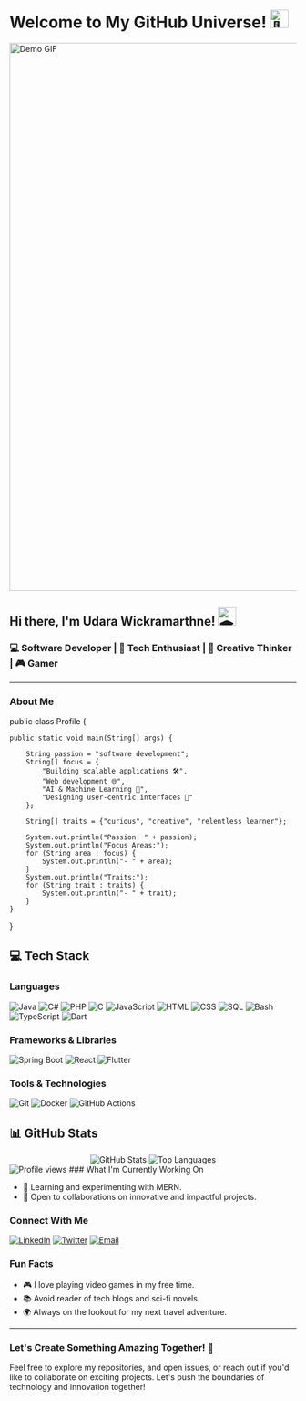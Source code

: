# Welcome to My GitHub Universe! <picture><source srcset="https://fonts.gstatic.com/s/e/notoemoji/latest/1faa9/512.webp" type="image/webp"> <img src="https://fonts.gstatic.com/s/e/notoemoji/latest/1faa9/512.gif" alt="🪩" width="32" height="32"></picture>
  
 


<!--![Welcome Banner](https://media.licdn.com/dms/image/D5616AQEnES6difoqrA/profile-displaybackgroundimage-shrink_350_1400/0/1694696296345?e=1724284800&v=beta&t=O1oGIMfrsHVnzSFp5GbH49gjGBLxDXpLOJVAuGPglSA) <!-- Add your banner image link here -->
<img src="https://aaxjdkgyiasvrscexksn.supabase.co/storage/v1/object/public/devx-publics//my-bio.gif" alt="Demo GIF" style="width:100vw;">

## Hi there, I'm Udara Wickramarthne! <picture><source srcset="https://fonts.gstatic.com/s/e/notoemoji/latest/1f393/512.webp" type="image/webp"><img src="https://fonts.gstatic.com/s/e/notoemoji/latest/1f393/512.gif" alt="🎓" width="32" height="32"></picture>

### 💻 Software Developer | 🚀 Tech Enthusiast | 🎨 Creative Thinker | 🎮 Gamer

---

### About Me

public class Profile {

    public static void main(String[] args) {
    
        String passion = "software development";
        String[] focus = {
            "Building scalable applications 🛠️",
            "Web development 🌐",
            "AI & Machine Learning 🤖",
            "Designing user-centric interfaces 🎨"
        };
        
        String[] traits = {"curious", "creative", "relentless learner"};

        System.out.println("Passion: " + passion);
        System.out.println("Focus Areas:");
        for (String area : focus) {
            System.out.println("- " + area);
        }
        System.out.println("Traits:");
        for (String trait : traits) {
            System.out.println("- " + trait);
        }
    }
}


## 💻 Tech Stack

### Languages
![Java](https://img.shields.io/badge/Java-ED8B00?style=for-the-badge&logo=java&logoColor=white)
![C#](https://img.shields.io/badge/C%23-239120?style=for-the-badge&logo=c-sharp&logoColor=white)
![PHP](https://img.shields.io/badge/PHP-777BB4?style=for-the-badge&logo=php&logoColor=white)
![C](https://img.shields.io/badge/C-00599C?style=for-the-badge&logo=c&logoColor=white)
![JavaScript](https://img.shields.io/badge/JavaScript-F7DF1E?style=for-the-badge&logo=javascript&logoColor=black)
![HTML](https://img.shields.io/badge/HTML5-E34F26?style=for-the-badge&logo=html5&logoColor=white)
![CSS](https://img.shields.io/badge/CSS3-1572B6?style=for-the-badge&logo=css3&logoColor=white)
![SQL](https://img.shields.io/badge/SQL-4479A1?style=for-the-badge&logo=postgresql&logoColor=white)
![Bash](https://img.shields.io/badge/Bash-4EAA25?style=for-the-badge&logo=gnu-bash&logoColor=white)
![TypeScript](https://img.shields.io/badge/TypeScript-007ACC?style=for-the-badge&logo=typescript&logoColor=white)
![Dart](https://img.shields.io/badge/Dart-0175C2?style=for-the-badge&logo=dart&logoColor=white)

### Frameworks & Libraries
![Spring Boot](https://img.shields.io/badge/Spring_Boot-6DB33F?style=for-the-badge&logo=spring-boot&logoColor=white)
![React](https://img.shields.io/badge/React-20232A?style=for-the-badge&logo=react&logoColor=61DAFB)
![Flutter](https://img.shields.io/badge/Flutter-02569B?style=for-the-badge&logo=flutter&logoColor=white)

### Tools & Technologies
![Git](https://img.shields.io/badge/Git-F05032?style=for-the-badge&logo=git&logoColor=white)
![Docker](https://img.shields.io/badge/Docker-2CA5E0?style=for-the-badge&logo=docker&logoColor=white)
![GitHub Actions](https://img.shields.io/badge/GitHub_Actions-2088FF?style=for-the-badge&logo=github-actions&logoColor=white)

## 📊 GitHub Stats

<div align="center">
  <img src="https://github-readme-stats.vercel.app/api?username=UdaraWickramarathne&show_icons=true&theme=merko" alt="GitHub Stats" />
  <img src="https://github-readme-stats.vercel.app/api/top-langs/?username=UdaraWickramarathne&layout=compact&theme=merko" alt="Top Languages" />
<!--   <img src="https://github-readme-streak-stats.herokuapp.com?user=UdaraWickramarathne&theme=merko" alt="GitHub Streak" /> -->
</div>
<img src="https://komarev.com/ghpvc/?username=UdaraWickramarathne&label=Profile%20views&color=0e75b6&style=flat" alt="Profile views" />
### What I'm Currently Working On

- 🌱 Learning and experimenting with MERN.
- 🎯 Open to collaborations on innovative and impactful projects.


### Connect With Me

[![LinkedIn](https://img.shields.io/badge/LinkedIn-0A66C2?style=for-the-badge&logo=linkedin&logoColor=white)](https://www.linkedin.com/in/udara-wickramarathne/)
[![Twitter](https://img.shields.io/badge/Twitter-1DA1F2?style=for-the-badge&logo=twitter&logoColor=white)](https://x.com/BimsaraUdara)
[![Email](https://img.shields.io/badge/Email-D14836?style=for-the-badge&logo=gmail&logoColor=white)](mailto:bimsaraudara25@gmail..com)

### Fun Facts

- 🎮 I love playing video games in my free time.
- 📚 Avoid reader of tech blogs and sci-fi novels.
- 🌍 Always on the lookout for my next travel adventure.

---

### Let's Create Something Amazing Together! 🚀

Feel free to explore my repositories, and open issues, or reach out if you'd like to collaborate on exciting projects. Let's push the boundaries of technology and innovation together!

<!--![Footer Image](https://example.com/your-footer-image.jpg)  Add your footer image link here -->
